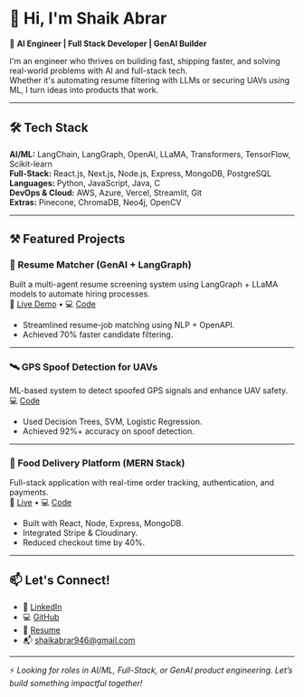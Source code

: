 # 👋 Hi, I'm Shaik Abrar

🚀 **AI Engineer | Full Stack Developer | GenAI Builder**

I'm an engineer who thrives on building fast, shipping faster, and solving real-world problems with AI and full-stack tech.  
Whether it's automating resume filtering with LLMs or securing UAVs using ML, I turn ideas into products that work.

---

## 🛠️ Tech Stack

**AI/ML:** LangChain, LangGraph, OpenAI, LLaMA, Transformers, TensorFlow, Scikit-learn  
**Full-Stack:** React.js, Next.js, Node.js, Express, MongoDB, PostgreSQL  
**Languages:** Python, JavaScript, Java, C  
**DevOps & Cloud:** AWS, Azure, Vercel, Streamlit, Git  
**Extras:** Pinecone, ChromaDB, Neo4j, OpenCV

---

## ⚒️ Featured Projects

### 🧠 Resume Matcher (GenAI + LangGraph)
Built a multi-agent resume screening system using LangGraph + LLaMA models to automate hiring processes.  
📎 [Live Demo](#) • 💻 [Code](#)

- Streamlined resume-job matching using NLP + OpenAPI.
- Achieved 70% faster candidate filtering.

---

### 🛰️ GPS Spoof Detection for UAVs
ML-based system to detect spoofed GPS signals and enhance UAV safety.  
💻 [Code](#)

- Used Decision Trees, SVM, Logistic Regression.
- Achieved 92%+ accuracy on spoof detection.

---

### 🍔 Food Delivery Platform (MERN Stack)
Full-stack application with real-time order tracking, authentication, and payments.  
📎 [Live](#) • 💻 [Code](#)

- Built with React, Node, Express, MongoDB.
- Integrated Stripe & Cloudinary.
- Reduced checkout time by 40%.

---

## 📫 Let's Connect!

- 💼 [LinkedIn](#)
- 💻 [GitHub](#)
- 📄 [Resume](#)
- 📬 shaikabrar946@gmail.com

---

⚡ *Looking for roles in AI/ML, Full-Stack, or GenAI product engineering. Let’s build something impactful together!*
